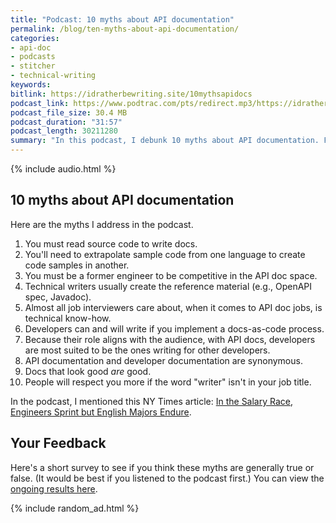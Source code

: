 ```yaml
---
title: "Podcast: 10 myths about API documentation"
permalink: /blog/ten-myths-about-api-documentation/
categories:
- api-doc
- podcasts
- stitcher
- technical-writing
keywords:
bitlink: https://idratherbewriting.site/10mythsapidocs
podcast_link: https://www.podtrac.com/pts/redirect.mp3/https://idratherbewritingmedia.com/podcasts/ten-myths-of-api-documentation.mp3
podcast_file_size: 30.4 MB
podcast_duration: "31:57"
podcast_length: 30211280
summary: "In this podcast, I debunk 10 myths about API documentation. For example, some myths are that only engineers can write API docs, or that you have to write API docs by deciphering an engineer's source code. In this podcast, I go through these myths one by one with discussion and analysis."
---
```


{% include audio.html %}

## 10 myths about API documentation

Here are the myths I address in the podcast.

1. You must read source code to write docs.
2. You'll need to extrapolate sample code from one language to create code samples in another.
3. You must be a former engineer to be competitive in the API doc space.
4. Technical writers usually create the reference material (e.g., OpenAPI spec, Javadoc).
5. Almost all job interviewers care about, when it comes to API doc jobs, is technical know-how.
6. Developers can and will write if you implement a docs-as-code process.
7. Because their role aligns with the audience, with API docs, developers are most suited to be the ones writing for other developers.
8. API documentation and developer documentation are synonymous.
9. Docs that look good *are* good.
10. People will respect you more if the word "writer" isn't in your job title.

In the podcast, I mentioned this NY Times article: [In the Salary Race, Engineers Sprint but English Majors Endure](https://www.nytimes.com/2019/09/20/business/liberal-arts-stem-salaries.html).

## Your Feedback

Here's a short survey to see if you think these myths are generally true or false. (It would be best if you listened to the podcast first.) You can view the [ongoing results here](https://www.questionpro.com/t/PGVTlZfSsJ).

<script>
EMBED_PARAMS = {};
EMBED_PARAMS.surveyID =6879040;
EMBED_PARAMS.domain ="//www.questionpro.com";
EMBED_PARAMS.src ="//www.questionpro.com/a/TakeSurvey?tt=WStg1A8jzgU%3D";
EMBED_PARAMS.width ="100%";
EMBED_PARAMS.height = "1200px";
EMBED_PARAMS.border = "hidden";
</script>
<div id="div_6879040"></div>
<script src="//www.questionpro.com/javascript/embedsurvey.js?version=1"></script>

{% include random_ad.html %}
